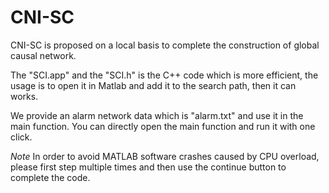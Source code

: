 # CNI-SC
CNI-SC is proposed on a local basis to complete the construction of global causal network.

The "SCI.app" and the "SCI.h" is the C++ code which is more efficient, the usage is to open it in Matlab and add it to the search path, then it can works.

We provide an alarm network data which is "alarm.txt" and use it in the main function. You can directly open the main function and run it with one click.

*Note* In order to avoid MATLAB software crashes caused by CPU overload, please first step multiple times and then use the continue button to complete the code.
